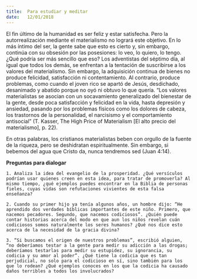 ```yaml
---
title:  Para estudiar y meditar
date:   12/01/2018
---
```


El fin último de la humanidad es ser feliz y estar satisfecha. Pero la autorrealización mediante el materialismo no logrará este objetivo. En lo más íntimo del ser, la gente sabe que esto es cierto y, sin embargo, continúa con su obsesión por las posesiones: lo veo, lo quiero, lo tengo. ¿Qué podría ser más sencillo que eso? Los adventistas del séptimo día, al igual que todos los demás, se enfrentan a la tentación de suscribirse a los valores del materialismo. Sin embargo, la adquisición continua de bienes no produce felicidad, satisfacción ni contentamiento. Al contrario, produce problemas, como cuando el joven rico se apartó de Jesús, desdichado, desanimado y abatido porque no oyó ni obtuvo lo que quería. “Los valores materialistas se asocian con un socavamiento generalizado del bienestar de la gente, desde poca satisfacción y felicidad en la vida, hasta depresión y ansiedad, pasando por los problemas físicos como los dolores de cabeza, los trastornos de la personalidad, el narcisismo y el comportamiento antisocial” (T. Kasser, The High Price of Materialism [El alto precio del materialismo], p. 22). 

En otras palabras, los cristianos materialistas beben con orgullo de la fuente de la riqueza, pero se deshidratan espiritualmente. Sin embargo, si bebemos del agua que Cristo da, nunca tendremos sed (Juan 4:14). 

**Preguntas para dialogar**

`1. Analiza la idea del evangelio de la prosperidad. ¿Qué versículos podrían usar quienes creen en esta idea, para tratar de promoverla? Al mismo tiempo, ¿qué ejemplos puedes encontrar en la Biblia de personas fieles, cuyas vidas son refutaciones vivientes de esta falsa enseñanza?`

`2. Cuando su primer hijo ya tenía algunos años, un hombre dijo: “He aprendido dos verdades bíblicas importantes de este niño. Primero, que nacemos pecadores. Segundo, que nacemos codiciosos”. ¿Quién puede contar historias acerca del modo en que aun los niños revelan cuán codiciosos somos naturalmente los seres humanos? ¿Qué nos dice esto acerca de la necesidad de la gracia divina?`
 
`3. “Si buscamos el origen de nuestros problemas”, escribió alguien, “no deberíamos testar a la gente para medir su adicción a las drogas; deberíamos testarlas para medir su estupidez, su ignorancia, su codicia y su amor al poder”. ¿Qué tiene la codicia que es tan perjudicial, no solo para el codicioso en sí, sino también para los que lo rodean? ¿Qué ejemplos conoces en los que la codicia ha causado daños terribles a todos los involucrados?`